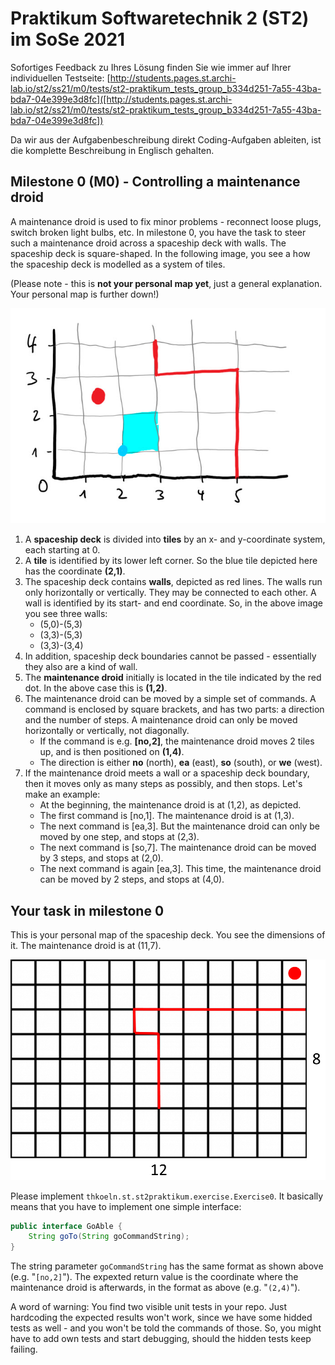 # Praktikum Softwaretechnik 2 (ST2) im SoSe 2021

Sofortiges Feedback zu Ihres Lösung finden Sie wie immer auf Ihrer individuellen Testseite:
[http://students.pages.st.archi-lab.io/st2/ss21/m0/tests/st2-praktikum_tests_group_b334d251-7a55-43ba-bda7-04e399e3d8fc]([http://students.pages.st.archi-lab.io/st2/ss21/m0/tests/st2-praktikum_tests_group_b334d251-7a55-43ba-bda7-04e399e3d8fc])

Da wir aus der Aufgabenbeschreibung direkt Coding-Aufgaben ableiten, ist die komplette Beschreibung in Englisch
gehalten. 

## Milestone 0 (M0) - Controlling a maintenance droid

A maintenance droid is used to fix minor problems - reconnect loose plugs, switch broken light bulbs, etc. 
In milestone 0, you have the task to steer such a maintenance droid across a spaceship deck with walls.
The spaceship deck is square-shaped. In the following image, you see a how the spaceship deck is modelled as a 
system of tiles.

(Please note - this is **not your personal map yet**, just a general explanation. Your personal map is further down!)

![spaceship deck](src/main/resources/explanation.jpg)

1. A **spaceship deck** is divided into **tiles** by an x- and y-coordinate system, each starting
 at 0. 
1. A **tile** is identified by its lower left corner. So the blue tile depicted here has the coordinate **(2,1)**. 
1. The spaceship deck contains **walls**, depicted as red lines. The walls run only horizontally or
    vertically. They may be connected to each other. A wall is identified by its start- and 
    end coordinate. So, in the above image you see three walls: 
    * (5,0)-(5,3)
    * (3,3)-(5,3)
    * (3,3)-(3,4)
1. In addition, spaceship deck boundaries cannot be passed - essentially they also are a kind of wall.
1. The **maintenance droid** initially is located in the tile indicated by the red dot. In the above case this is 
    **(1,2)**.  
1. The maintenance droid can be moved by a simple set of commands. A command is enclosed by square brackets, and 
    has two parts: a direction and the number of steps. A maintenance droid can only be moved horizontally or 
    vertically, not diagonally. 
    * If the command is e.g. **[no,2]**, the maintenance droid moves 2 tiles up, and is then positioned 
        on **(1,4)**.
    * The direction is either **no** (north), **ea** (east), **so** (south), or **we** (west).    
1. If the maintenance droid meets a wall or a spaceship deck boundary, then it moves only as 
    many steps as possibly, and then stops. Let's make an example: 
    * At the beginning, the maintenance droid is at (1,2), as depicted.
    * The first command is [no,1]. The maintenance droid is at (1,3). 
    * The next command is [ea,3]. But the maintenance droid can only be moved by one step, and stops at (2,3).
    * The next command is [so,7]. The maintenance droid can be moved by 3 steps, and stops at (2,0).
    * The next command is again [ea,3]. This time, the maintenance droid can be moved by 2 steps, and stops at (4,0).

## Your task in milestone 0

This is your personal map of the spaceship deck. You see the dimensions of it. The maintenance droid is at (11,7).

![Grid](src/main/resources/grid.png "Grid")

Please implement `thkoeln.st.st2praktikum.exercise.Exercise0`. It basically means that you have to implement one 
simple interface: 

```java
public interface GoAble {
    String goTo(String goCommandString);
}
```

The string parameter `goCommandString` has the same format as shown above (e.g. "`[no,2]`"). The expexted return
value is the coordinate where the maintenance droid is afterwards, in the format as above (e.g. "`(2,4)`").

A word of warning: You find two visible unit tests in your repo. Just hardcoding the expected results won't work, 
since we have some hidded tests as well - and you won't be told the commands of those. So, you might have to add
own tests and start debugging, should the hidden tests keep failing.
